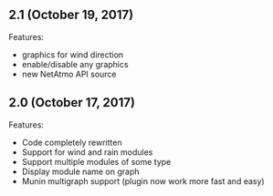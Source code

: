 ## 2.1 (October 19, 2017)

Features:

  - graphics for wind direction
  - enable/disable any graphics
  - new NetAtmo API source


## 2.0 (October 17, 2017)

Features:

  - Code completely rewritten
  - Support for wind and rain modules
  - Support multiple modules of some type
  - Display module name on graph
  - Munin multigraph support (plugin now work more fast and easy)

